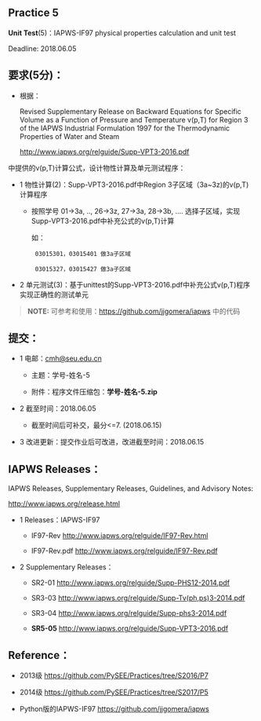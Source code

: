
## Practice 5

**Unit Test**(5)：IAPWS-IF97 physical properties calculation and unit test  

Deadline: 2018.06.05

## 要求(5分)：

* 根据：
     
     Revised Supplementary Release on Backward Equations for Specific Volume
      as a Function of Pressure and Temperature v(p,T)
     for Region 3 of the IAPWS Industrial Formulation 1997 for the 
     Thermodynamic Properties of Water and Steam

     http://www.iapws.org/relguide/Supp-VPT3-2016.pdf

 中提供的v(p,T)计算公式，设计物性计算及单元测试程序：

 * 1 物性计算(2)：Supp-VPT3-2016.pdf中Region 3子区域（3a~3z)的v(p,T)计算程序

    * 按照学号 01->3a, .., 26->3z, 27->3a, 28->3b, ....  选择子区域，实现Supp-VPT3-2016.pdf中补充公式的v(p,T)计算

       如：
           
           03015301，03015401 做3a子区域

           03015327，03015427 做3a子区域


 * 2 单元测试(3)：基于unittest的Supp-VPT3-2016.pdf中补充公式v(p,T)程序实现正确性的测试单元

>**NOTE:** 可参考和使用：https://github.com/jjgomera/iapws  中的代码  
 
## 提交：

* 1 电邮：cmh@seu.edu.cn 
    
  * 主题：学号-姓名-5
    
  * 附件：程序文件压缩包：**学号-姓名-5.zip**

* 2 截至时间：2018.06.05

  * 截至时间后可补交，最分<=7. (2018.06.15)

* 3 改进更新：提交作业后可改进，改进截至时间：2018.06.15

## IAPWS Releases： 

IAPWS Releases, Supplementary Releases, Guidelines, and Advisory Notes:

http://www.iapws.org/release.html
              
* 1 Releases：IAPWS-IF97
           
  * IF97-Rev http://www.iapws.org/relguide/IF97-Rev.html
            
  * IF97-Rev.pdf  http://www.iapws.org/relguide/IF97-Rev.pdf

 * 2 Supplementary Releases：
      
   * SR2-01 http://www.iapws.org/relguide/Supp-PHS12-2014.pdf
        
   * SR3-03 http://www.iapws.org/relguide/Supp-Tv(ph,ps)3-2014.pdf
        
   * SR3-04 http://www.iapws.org/relguide/Supp-phs3-2014.pdf
        
   * **SR5-05** http://www.iapws.org/relguide/Supp-VPT3-2016.pdf

## Reference：

* 2013级 https://github.com/PySEE/Practices/tree/S2016/P7

* 2014级 https://github.com/PySEE/Practices/tree/S2017/P5

* Python版的IAPWS-IF97 https://github.com/jjgomera/iapws

